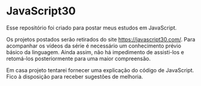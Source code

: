 # JavaScript30
Esse repositório foi criado para postar meus estudos em JavaScript.

Os projetos postados serão retirados do site https://javascript30.com/. Para acompanhar os vídeos da série é necessário um conhecimento prévio básico da linguagem. Ainda assim, não há impedimento de assisti-los e retomá-los posteriormente para uma maior compreensão.

Em casa projeto tentarei fornecer uma explicação do código de JavaScript. Fico à disposição para receber sugestões de melhoria.
